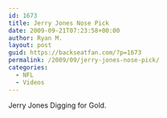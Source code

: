 ```yaml
---
id: 1673
title: Jerry Jones Nose Pick
date: 2009-09-21T07:23:58+00:00
author: Ryan M.
layout: post
guid: https://backseatfan.com/?p=1673
permalink: /2009/09/jerry-jones-nose-pick/
categories:
  - NFL
  - Videos
---
```


<div class="entry">
  <p>
  </p>

  <p>
    Jerry Jones Digging for Gold.
  </p>
</div>
